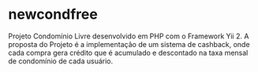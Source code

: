 # newcondfree
Projeto Condomínio Livre desenvolvido em PHP com o Framework Yii 2. A proposta do Projeto é a implementação de um sistema de cashback, onde cada compra gera crédito que é acumulado e descontado na taxa mensal de condomínio de cada usuário.
